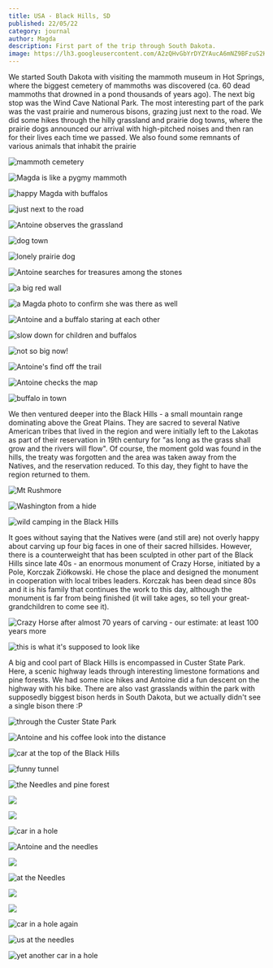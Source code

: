```yaml
---
title: USA - Black Hills, SD
published: 22/05/22
category: journal
author: Magda
description: First part of the trip through South Dakota.
image: https://lh3.googleusercontent.com/A2zQHvGbYrDYZYAucA6mNZ9BFzuS2Knifs9loz1t7_2v_uI__iMWKQz4xUcFKEEd4qZYerGUbPqz88hUgDjFbDaSY5_aYh2Bd2OZqBfWbLDLMsUf1s3fLOAednOVgy3z-ce-X4apzvBotf8aw33LBjlaXAekZY0JUzf-mN8dYFg83oZxZetEWpIyQ4XZtRDQY9EdqNlB7883WhLXVhgzzzOGrJbedolaeztqXsL89TU8pUHsRear02xuQMkza-hveprkVZ4xTMKwJ7t65-aCvPyNaVnwU0d8WZAwXjvGIK0xk64Dd7JPkls9CXLeTGghIUo2J_lTsGNo4YEie91nOmy-kr5YcWvwgmaPZRoseAK4lggdbNuoFGL3JG4tLLP94bfOuyH_9em8Gl6cDU-flpTD6JrH0-rWMzsdjaqMfCMftCRETY88-DWUZWNgOo3ulfk56y46nXgxkVfGyA8UrxWz2NQ5SzDUTSqYoIgtQGiWmj42K5wdtgvlrL0Zhi1hl948NlbCIbtCtDitLIZd-M5s6i45XA9COHivKaEB-UjWKJWiOo6_fUM9gWRzU3Lj6WeQ6B39dKhmMkReZPSJh1RNbc4JZTW91ykrkrZ84Lh3QjH5XxmYKloIbQi4TnAM2D14Dj5CqWyxwcLaoKei_bmTscX7Uw1xreMlJjN2L9ckib4ziF8hZYhvgCgmscZNPCRWQQyKBghzmPBHCXL6iL1wMDrl2-pmewyheNyoXRctoO9clXTj2t99LaYJSWpN-RW7IRsq_RTaNbKNLO0_a18sjxSNC19itxFKN7WD31p5B_NWXt4lf40=w1500-h1000-no
---
```


We started South Dakota with visiting the mammoth museum in Hot Springs, where the biggest cemetery of mammoths was discovered (ca. 60 dead mammoths that drowned in a pond thousands of years ago). The next big stop was the Wind Cave National Park. The most interesting part of the park was the vast prairie and numerous bisons, grazing just next to the road. We did some hikes through the hilly grassland and prairie dog towns, where the prairie dogs announced our arrival with high-pitched noises and then ran for their lives each time we passed. We also found some remnants of various animals that inhabit the prairie

![mammoth cemetery](https://lh3.googleusercontent.com/SjnYsLGJ2qD1R4Ti1XjT3V7GcDdYKRixLjpnfY2Ae_7RQZ0DQXI1rAcsKu1LXExD1RuRd-w5TJIMXG996xjIaY88-jYA9Xg-KDcTGyMF9L_XczE9XoFpjK1CVIsKqXL0YIXbZeYwEGZs3ZY34PirXjqhV-KB-7ppp8RsWMU39bcln2kOi6AI2QQA-A1wlOplieVSPULfUTZ8nHufpTJ75TNUHGeHB6A6XgyJbMdi5VU1LE3bN9m-dbbXFOpRp9o5hAYbOxMquSK6RAbrmesVEyh4Slc66IIiZGuroiO0yapZ51WEhEnJ1hAnJpFpJig_yuoJWZQApm6iX9wA-wZTKhVLxVtgJe11eIioZL2GRr59j83to1T3iMgLrSXhSUBPd-jmpl_tGmv3txdO6KljYVeSjcyCFctmrcYRpbCv6L-TljJZ-waPe1AaZriVlYiCrZ6FVT18fJZ6g9Yqr7wXlMsNFjsdJT1b8yiyOwXFu_VPPc1BFdWFxmgWhrNLRwooshYKdvS9OSfAre92zT-WuYrCNj9SFfKaNj2Ktms-3TKsaUClk0mS9a9TInaGP2BZJyJAvXddmI419FvLqO4PjJky57pqHjzPJtmMeBGggnwbGiEeX8ft5MR1Oo8NKyUBKSH3NqOx7qxkAj59k5qnF4TKaXgYnnlGO-nTp26dbPLqG2fdO2cnYR0FpwUC33bvLS5NrvxnnUz7X-9qpXABek63fKH8EHdnzy-fYNyeO7E80FbQIzTGSPO2PmM1KCbHdMf57nMUM-GLX8GZv4DvUtXf4mbgv3B1pBd_UzodfmQIbGUE24yhuyk=w1500-h1000-no)

![Magda is like a pygmy mammoth](https://lh3.googleusercontent.com/Mw-ADjJO5JbzoyYHbSfNUbiCpptjK1ntlkmHEA3H9QuCTj9rr_1QZY9nXFTuPnfi56XziR3HgjU0yhGxvQNxNgo-y8HrrvqLlJhod6u6ZB5ktEhC0ve7VXT7L1kbmciJ3DePzsbgHIaAM5-LO61fmhN8ot_Yb3l45n3l6CPk9HEgfjIqQESK0JNPTdZbM5MxsEw8Bw-k3H1sa1QyEbnIcineJeK8cRqiZ3PdOZqsNXB3wyoN5CbV8ONj5rUTUwKf_wjcJrWFc9sSXFNJFwQWZVLm6IfgdtGf8ZEtVfK-M-tqoQqJrvGDfZZP5HZYK7A0AV_Db5n7DsqvSYW1vAbgqaLan3Dxxn8YJIJOtDkpHrR093bTx7n7wu2p6R2y-S7PpISUG_2_9x9zSQsZIuaN-PBuV-1YR3bhDjtphJz50D4yoZpr4bKPxbH3es1uzltftqHjqZbEvzGTn2Ghysan2oabw78tQczU75vmH6D1iROQVA8HQ33t8vmUDnKVZEDfKFLyOnprbgW6x39kN_RTGyKK1q2vU1TKVGy6SND1QVN2rjVtOkWBvSREb9Uz_p_kv5irdY5WfJevR-SHl9xAwv2clv5lfFDlJKybY_9A7rJm8Lby_wRzVaHMrMSgUwCIVHH8gDITP4RfR335dvjIZArejTFXmeClhO9NZE0wJAhndLG8YAa-qMimHHYW9PKmwBfSjzFR5pLOBeMwqvwvEPxJ_dtj9ky2c6PucGs0eTExo6rujAoKn_XfEt5YJWDZvZVdVZXiYPd5z0_mFSsJY8mbE5oEJy7hc_J6Y4ReuYEpsBii2HSU7oU=w1500-h1000-no)

![happy Magda with buffalos](https://lh3.googleusercontent.com/FAFRVS5PSfUxJa5ValIWzxzpIeG7BI1NKCvtLwtYbEvWZrHNiGSr1L4RVfuq46WOJKL7rB3asPsEPo65cPwpQpHM-vcYBlB8GxANQz207APPiP-KrHOwETQB1eop0UkTzRb4oyqNOo61fGjcNiwc7XFL9nXRuaQNH_5Ah25A4Gvd55eIl6zXg576Rot6CZcheb_zD413ibb29oXrCuOXLHLmu_af4i3VF-aq7YosRGg36ia6HuZqjWTRG7-VLFifhAy9AE4yfm6Za5BGcZgHcSLGIki8o7okBdzQkZvdtt0LSNErRCc3X9LEN_C3AKwGB4qHpI_23rHsh1d6tC3Fko837Zf2xo9-EHeMqQ90L_jkZ81QaUrE-fsP4Gg-TRTD__eaN-HPIpJy_1_uLnKBxTfhmJ4rF17P_V1XzfTVIIeM9UzSNVJxzVc0P9qNld1F6cK4quPJE-xHa0xiSI-h-oizCYRH-QTvGAX7wEvduaZEMqoCkh6OUm-P1AhUzZwqyxmkRiUm-I_CnbIUrtK6q8R7zdNe0aN0V8rZXWkLlHgH4pCfyfrpU_9A_Lpn3hLKgC6Gu5YIxamlDZU0gP8v_sGtcEVBqj25yydRg_ticW7bjtuVPpLX-6_lYgMaBA2so1RqhIYtFk5gAH7v52sTylDZAku5bt3lSKF8B1Xl51gWqv9bIwlG6r1kQby70a4hyfE9i3E2j7g5fmYz_ehIqAsfNHKsu1AdNiltvhJw8UmWLfOhlhjD7-52nTh18uBhpE3JFWeJ29eBozisL8cRCDPDk5hrmOEkNjdfCDM1K_p-3kWHQPuqfGo=w1500-h1000-no)

![just next to the road](https://lh3.googleusercontent.com/A2zQHvGbYrDYZYAucA6mNZ9BFzuS2Knifs9loz1t7_2v_uI__iMWKQz4xUcFKEEd4qZYerGUbPqz88hUgDjFbDaSY5_aYh2Bd2OZqBfWbLDLMsUf1s3fLOAednOVgy3z-ce-X4apzvBotf8aw33LBjlaXAekZY0JUzf-mN8dYFg83oZxZetEWpIyQ4XZtRDQY9EdqNlB7883WhLXVhgzzzOGrJbedolaeztqXsL89TU8pUHsRear02xuQMkza-hveprkVZ4xTMKwJ7t65-aCvPyNaVnwU0d8WZAwXjvGIK0xk64Dd7JPkls9CXLeTGghIUo2J_lTsGNo4YEie91nOmy-kr5YcWvwgmaPZRoseAK4lggdbNuoFGL3JG4tLLP94bfOuyH_9em8Gl6cDU-flpTD6JrH0-rWMzsdjaqMfCMftCRETY88-DWUZWNgOo3ulfk56y46nXgxkVfGyA8UrxWz2NQ5SzDUTSqYoIgtQGiWmj42K5wdtgvlrL0Zhi1hl948NlbCIbtCtDitLIZd-M5s6i45XA9COHivKaEB-UjWKJWiOo6_fUM9gWRzU3Lj6WeQ6B39dKhmMkReZPSJh1RNbc4JZTW91ykrkrZ84Lh3QjH5XxmYKloIbQi4TnAM2D14Dj5CqWyxwcLaoKei_bmTscX7Uw1xreMlJjN2L9ckib4ziF8hZYhvgCgmscZNPCRWQQyKBghzmPBHCXL6iL1wMDrl2-pmewyheNyoXRctoO9clXTj2t99LaYJSWpN-RW7IRsq_RTaNbKNLO0_a18sjxSNC19itxFKN7WD31p5B_NWXt4lf40=w1500-h1000-no)

![Antoine observes the grassland](https://lh3.googleusercontent.com/ZBO3-1mLQbjBwkOKEDUVb7LfReCyDS9gzWbp12k_nse43aBTt2giLoG60XDWY3WlMd_hM4pGpLWvY92FZJgG1Pfb89RN-1SkcPB9GrBqx9JFXjcc8KFhkYuo-rv9dRQktNGAczq7Jnvf1qRI_HEmeVUMvuvVLoM4zScqn-zByl7K0fCG7ZSkd_X6hGNA96BwjxOL1AomZF-zImqXDR_M1mdjCdypxjjz2_GSluocnKE2q5R8-bdMLhvsk6c8eEOJSDA4mvHxfOafM_-oWcHQXpl9vNxJPZwawnVJE50rLdTTtwE9R05T6yuyxXw1yKG5wB-9oXTJfwUa9dQhqJUyMAkNPrNuIIOvuav4YSCKhcOygQ51BwjszGRzxlnt8stGdDniGapr3VcuSjv9rLN9dqjWSZTVx-6ZApnIUvB1LazD9pZeuzbmzoYtim6vKNttXST2u6rzf5FGln4-KZeZCS2BBQeRUZq1or_gOK7rNVaBSgy4h9lW9qN8o6Q0YUWPL-eGVuapKsV2E91ykEH6LZpD0mMCVdCCR5qR1HAWC0-4o6KtLSwLLxpiShJwr0pdClToQpAri8A95bnODFczL2B6EzoExmfGOBm-_TB0MnTvARBrPDKMwR4FkDDXIuKCtDnHAtM4E_p-ewGU7mrOQ84_2xZeEBsuGQce6aYIkZgJPwCd3mjngQ_sNvQvOTxnDVL5ur2mvf-jTYqlivCGBxFdClMNB2tiQjOXWlYbYH0cl-vRCI4z6MLzCagkYNxtLeVaNuTCm-eagTJxbLVIGU-qFNFVQxu2yTaHHmjnGBF0wfOJt801jJ8=w1500-h1000-no)

![dog town](https://lh3.googleusercontent.com/ptugWvFAzpSE5QEUNuS1QkNMXFep0z0pav7Y7hHOJ7n7HXKzymYnfVMhkbZv1B_1ZI82QrxUAdBgUnFg073omoMepdOK_-UB6fEpeTHWX67gvJA_NxqZDLnrZXde9wYJGv_5kRQWp5jqvcPd-FU8N-nVxlzR_qMP22QJRWgSYBarlveEYphyxUKOzCws2QHsR4cCqWA7tlz-fem-pQ1SqXN4rdPjQ85u8wGzLHsRwgLJENBQ_odRThmRHE1issqULMcYNSU4f8ziZNyZtjq2WIe815c55whBEB2TeRPlC0MejSsVAd_WGFyiX8RCK3bzAz9OblS2MOy9nPBGOPnWmXTdH-fh3tJVOLCC7s-Das33wZ7btWiNt_A2F8eFuzapmwwdiWVhiW7WLiNUOy8Dh5qt4VbrE9fk4u5-ceHSo8DxqNVz-mPyYgnaU7pF60I4as2rYWIyq2jiXpjhLA_3-1J7RihAo8VpgObn0St5joOwL9bS_uOeZcAYgQV2fC7h-QCWXEgADwoRxG16Le8jYhKM8RB23-HP330R3qm6o0Q0ASqNnPzW2kf_NsbfxJcO1G8l8ALnhA5qAJrYGu3EjJmcZl4IhhQv3242BKmH_r46X0CGPxfKB31ZRYFc84y4pFtH-ohBXXZrcsHOkIMUAfoHD4KUbr1uky1ZFPgf_b3oxNTPnLsPY2vSuFXjFNiJ6WkpvrJfuxIOrcfpWEjdDA26IvK9Hsy44GfC0ns8mxLHQNZkndV9bw_62VDtOHRMLMXQgqCgKBIGREfqUtBLgRZEZg5eaeXcqKqJqtZeQaXNd0P7-asaNKk=w1500-h1000-no)

![lonely prairie dog](https://lh3.googleusercontent.com/1N6rV15I1pINnJYRTjaN0DnYbPEaw6VGSuvKt_QEzkP6ZtcqEnvw9n-3A3eo_JoqDgkP7W2eXTuJXnSi77NwgIFhZaUPApC1GZJj0xuonrmuXc1Z1cK8LQSVMSfGdAr_ORX6yC1EqpLJbcE8BZ2y1KpzMjTSydlxh1pyji9hZTA7IofLViHbLX8cWfThypOQXTL1HF-Eh2r56M4tfBFGGAFGsVXePvaQlUfMHWmHtDmcW18L6iqU2AvtlJH7HdyPY6JQYHrRbNHbGtZEQ7nqykvFFY4gIXWauJq6uK0yPzQkYS1Zok3Alv1w2n0Wn8mm49iLrEsZ9xpwhFaR-hYUMwF5oqhsfaXhZXs-cHzwcMGuOpC2B1g5oXI41llpAUjsIml-wKer_jKLjy8sOVb0L0rwyYAfAEThHME2mfcDFZSIJ_RL7F-Vv-BvmUbTgK6M9dyuJRaVJtpKTl8RG1YB9kbRyn5J3rjKugEIyHlBWmVOpmFqsNciCvEsniD14jTDgwB1VB-Ga3JP8OSwyvb6JK7k8iJmZmFOU-9n_svDqdGWt4oM5Z8FrmhZ8WvJytmPnFzvrFqT9XLIhWt2PPkVNEyq_Ph7yKSzVc5UyH4UW0nIwrU9CE4CqKS0mDID5727YS_7rbVEFIqqHu-ZN1eNbtj9eC-Izcy5pfNKuQ2VuapazGs9XCooO9hg9raAC_WloUMp1cb19HLOzOwCHmqmsPROK_-2cHdPagx6X2D7td5oSi07ua0fbtnNcwqEucl_DHzgMAp0RrNH7uO0yMhn0IO4dvtk4IRAGvsWSkJ8K792Gyn1lcLowms=w1500-h1000-no)

![Antoine searches for treasures among the stones](https://lh3.googleusercontent.com/xOfLGuCb9pYYFumGg8upCcTwb0zm98BhEhVw_qtzRHEyao2eh4wJv6ucY1UnebZx5PfT61tp4ZhOUzwcI7Wus6UvlF5b6A8TDE3YXzeAzHIRzLFRLGHDskJ-DqFOkHnxPz1eH6veOzRGxSpbewk3IPpIJihj83vGBmJAz9K7SEJKcJqgbQ2xAAabxLTEuRR0LUBzT4Y6s_RUBbuMYawpIQHy1ODumMin5pk9RYfMOoWUH79Zy3AxPJG7Y4315bvvxh7zbzkEKkj61wdKMx8joEP2Qj0-FUYtfGfcbeNrR4o11X2w-Y-dNp47roa-v2DGEAYB6NwQozRWFIOf31MK_bas9dHL9JyzrdXtNdY0jSVp0Sd3tUat01TCQa_NcJFLc6c5z1L_AiOV6erypvYde6vXN_0hcj9ETaiQ3yFrO6WggWGr_7eDM0UpTKuFKoZSTcA6u7siSSbiIpHlvYc-noqH27jrTzC7D3XrEHJvN_CF94RKYsoeWl5N2ONXf_la54HKOT7bOwazyoh_Sd1s1zH0HFzKcUTuYJcLWsPZEz8VYwbTIbqdx556WiQSD8ynv9XyNyDKoSZLO7KxNOK0BfouoMBFeX5dUK_RbsW_Yk2OPtiXmXIpWIBYYISpi-DMFoI67ek-pxisuMkddFpVggSxFBCwEzEANtw5QthBlAOnXwSMfYDOeNQlbWdtRImDbGjV8Tqz2G5616aM8eW8LOpR9CCOZ0yuClLOWjnqXyx_uQV36Tv3wA5FnMy_XjNfkAodqgb_DlYu6lT2DxKuXrlM_WBWR87OkSsjt4ccejVW7xBQ9oTGeVg=w1500-h1000-no)

![a big red wall](https://lh3.googleusercontent.com/EoCadMRogIGcxkd6UhrlhJD48tdEB2J4yfX7goUx5lTPdkQSbb1J37D-33awAHT7DmjvuBcAiS1uTmz9adHrxIVPh3-obgeVaGm6CJEKktpMNr1zBEl2SGzUOj_ALnySpYVGT-mI1OI3A8Cbc6rKpox5LiIag9rDuqLHXoAuZnfRTW6QcTYzYSV__jHPzo2Aai5oSeuC2Xv-qLt8NWGwddUbwrlwyTzSi2h4fQduf0-f3eku1n_D7q9ukDXfEDS3hqT5lQzwNrjZf6icyhvgvm5D6bbNtPnCww1unK-x3Hk2JbrMHZD7kuml3riJArRV555VXXQaAePG5iRyKSvdYP9ckkimpJ2flMtl1auDUEOsaEmpyK1a8TzeRTQZq3K7CESdlr_0g4uR2HkvdFbA0DTcDASO0O4fjy90y8eagNUU7r3E-U7C-DIWCh2x0ZUNzA4di3V8aCI5a6JWxG-ptabEMu3UTGXA4JN9-nGAbJI6nCwqSnzMYQeFZSFx1XVjrfr81TkkXfmIGKhbcQF9rAtx9__7usNbdmEvHFOb7jQn-kO5N6QAzVg7vIMHquYBiI7AGn5A-Ps3amHX5iBITZkf5azpmCg3YH_9kkYpo_ilXKccYtXOO58u4GDGUZGm6xkuO9Ug030oX4dmRTTXeuT4FHa2bFkbQQ7Ni65EfFLYP8Uro7Jd-W7e_zwZYt29oXpZKWhqT0ruyt1YJ5NuwgN9W58MPKxEsJZnnjsbD9Ma_Uih7zSKw1GiwRyip6uLyCgxNaioo1QFyfNl-imlbh7J4_F94Y6yqeLDbxEicyAhCyqD_u1QkUQ=w1500-h1000-no)

![a Magda photo to confirm she was there as well](https://lh3.googleusercontent.com/EWC-zLeGwOgs7UqHdO5cY5mqTL5JcoiUCOUM5kIJs528b2QGE8hybDGS_-StYiNENIGjjRQbPI2vFH1w_wGFhAcPfPdIWU2mL9sMwPgcT3GmDbj4KDGTla07ha9PonUAikZeJ_h-LrzTiRjwG-ALLKo5MtTVTKNGxnaikRKU8gIZsFIxkG31oD_UffgrQ4d-jI-ZByP_D6MVa7tvOKR2NM9Xs3MoIRA9HZPDu0aJPwKPxN7vyJeDRukLhpwSvVRb6zS4uOSFsmVWuhypydoxYyMgfUXVYHI29c1wUf1nkVs0b_724Wv_ENFDNPkoUQfdTHyZSeE0QxRosSpbWO-UJ5Sp3St3O1OtTS-Pqvoxq7weT7y7QJ9e2QOkbdgdHg_Ue2QHurdKCW8BqW0KpmqRE4Jw8cH0qdg5H8oBG043O-ObQhqn3gMxxnJqvPZ1m4L0X-j7WdvkpY3-MILUIk10GfezaUXLGGaAayAzrdOf6K8hnL041W9-AcYQmtUaop_FbereXdYShu2NK1_O9VWW7ez0HPhNtV83m6mkK2wOVit0lHy5X27YPGUiph5O-UhZ6ceTznXsJC40sYvt9poypVZgs-KU_Kr5AsI_ZSbT8jiF3OcMYrl99OK-du08Q1dJHZc-EetkKEOg7_7CFlq39ZLocEd88Lg97m_KpBk-HmO_etOBGk8OA_5JSvgBT0NUAteZ--iXSi7KK6V8FcPIfDadSQVQhl9qqPFJYk9eiimc3gfDZe-2y5VWUwizYt7qkkSdz439R-wic71kxML52UyTcPtF3OExZkvwn2NG_b16dQZXK0TQgE4=w1500-h1000-no)

![Antoine and a buffalo staring at each other](https://lh3.googleusercontent.com/WW6flmrLkg90W1UZO3gCapAPY58F9rOzsSqtcrUIgNE3aJ_DD7dw_tX2ARjxbeiV4_4TRp4xkFS7Ra7WS5fRz67dp7jL0nGxv8KYs_zBpJA8W3f8-a_UBTiKwJklixbEhA6E8CrjKIQq_uVxnAs1GlBylEfxlgI7ePnciqDUADJsSSIswkO5w_zylRxncN9QnwfsLM-FoutM-vJP26Me0Se8pF3kVUYVIXizEt9cAt5QRXXT-HlFv_uj3EuKp57qm4qEeXWQACmUI0Ag_nppjJywkt2RTsybLlP8JnPNaqHC24Yz9mtS5Iy6K_mDeR3Q1W0eLswaS_wQ3HqTQgBSj-XM8A3IaZw-_Sv2C1NwZTnOsnNhxtpPP1suFMpyWwzeWLlcNe7bXBTBdsZIKOcwth-pHEIcTggWqSy6BOBl-ZG1PYlup1k5c-L5F-bBoAQMWlug9YX03FFGd-K03Sme88v2A8FGLoBIXEQI5MJKCZnQ0m2DNCiS-xAYwfpSsofvWIJTHRTtngDVQUdfi4ivw8okwMbILnyG2CodjeC6ok6nXf48PvIVO9Ell13XAEt5J3McO9190UGp938FF7YULAciyq4VUM_bMZOlGI8FFwTVfMpAmWJYnwLfXQyejBags62h9a5qOZCRC4HbxtobWGqYdXVd0Pl5JrJE9K-E5wV2E1BWd2vdc4AHbpaRvLNRjrJjgFtpoJJGz7nF_1uvWFPtKlxP4sjyeThA5U6HQssls2HoM8cioCTVi9y0JZ-N1WN4W95fLbxKj7a8OGgVSXedVlAe0kCetpXrGU5S6XaC08iqWk23WkQ=w1500-h1000-no)

![slow down for children and buffalos](https://lh3.googleusercontent.com/lUs528vubDJUuvSb-jxziwMUJpU0TN-eCreISfHZsGm3fQx2iPr0ftR1ujTgph24WP4rv8Srr0IA8dfaeJZH6-70IwdwVey8ZlLWQHCfuWx3ADXPLPPVWT0tkbuVBiq0WXvO3pqODdxxHD2c2HZdcqM8sMpYZS9u-yNVePvuMmmHhwBJMXSGo9TVeI3DFem1yZDTUpusCW2ov--HYcAAUH2pzS9ov2ZzZGZ0xxritqiIob2nDGPTFSHk0j1maGhkuuWOvdCFQKp82jpwhAyVHj-u_XRxDZaM5bCHb9qRHdvo0910x9geDhxYcI4HHtogUF9TgOqFTNANlmkys4QDc9r5CjFzF4AH34MKwIWI2FBQ05j_HMhJeZXeXL4ZTyHV3dZiXvT5xtjoGCD7dUeQT0BjvlF825SzozgTvHg4JUWx1jYvZjK3-du4edG_A04tZmRCJmdu4A_suGHPzFFl0Sye2i3uJYJ-7CCTBDjt_dbxzL3S2K3pnbezpiRW8uRv7LPpzjq9USXiud6s3JPNmvzwjBxTcf2QyXbnGZ3jbMX1HuD7uCvplo10T2To-JQ5InjhndAxO68cWZzKm7ITrr4WflAlNlArEL2T06uzt85zjJlF9XQQLImsHNv7DMPXcimdHQVyCd-298mJdAJS6FY4ij4NOaRCxR-5Urads45klCRxsP7L-wYh7XazHUGfMyeV0d603VgWuOkuiX4sNoAbPsKhRIP9zNBngR5kFOyi8qGdHZwG13TbidpjL61spA6H8qR5DVBqWTayefUCorNddRXJeCyI6lA6V-T1Jt6ZkG8zVfKcgFc=w1500-h1000-no)

![not so big now!](https://lh3.googleusercontent.com/0nKNsblfTdxWv-F3rsTDguPtCjhcBWnXFPPhT46IYwbLGzMlE4BwbpWSfY_NdDdlgcMb950A66kr00DdB90ODIC3Rz_pAu4inbzC0L3-c1KnXbsi5HTPAWpB3W-MiLWpmWrNyijqKmi1XmskCDkHUK7BDPfZ25kWC3FIojEbhEn9vfEtzf9W4cRd6WwSWwpNqv3ngTMZjoYTETIg7w6stYhdsbTo0phF9cndKeupvoGaGJD4vV4GCApBa1a7bF3XtsmFW5rHggDWjUq4baYuxNVVQfMnRFmdpm32_2qWcm5dZakcHzj7xQujp2MZUxoM8re9qTZUKEkpqhemcGfFxlr72BN7xdGp7duVV5zd0sTWdLfHFQnKxDkHCi_pCJDBkug1N7OHXsci7pukB-OjC4vheBkkpE0cGp5ivF1nRIkkrP321zHLDyrHlaAXnvmTZDvJs9ECzZ0izHZzMmrqcvyvyfbdVubDQqvqBRCjtBdMvjX8XoCCrJQyWcszBTsH1MNzWs33mMs8IiHXThddQMsDdBQL4EmDr1m84g9MpwQP74hLGm36UFcbu5uVgSJoYYfRZK8yP5HTng2_gYLH3qln3cb6Ud7WFni9rdMaeFsv62TuXEMQY0eXpm2oSs7kafryY8iT7hFoi3BXRmfgK2wlsSJDUmeaNOhYxiAyU5M2dnrcGe1XomJt2nYGc9BoecOTyNvunY8MfsVI3OSmCOCB05HuVRuTprigmVYlTNFmBy_uvjL3joPsdKdHWeQ3D0dOQGaf2ZhhC5K1XihNpVXhH4xuwNvCkJcs6_klmTDSrIjg7aISoz8=w1500-h1000-no)

![Antoine's find off the trail](https://lh3.googleusercontent.com/c5ao_wd08-lbq28ZX_ptg2ArfeH2EGs-dfM7OIUNjlijhSsmoir72ZxF_Ljclq_dNkx-EfCsLLdmzZe4hRNf9G6voz62gF-2wvbIyaNXsDv7DqDY9roVQuAd3_vCZ0uN_0FCu17r9-SV6Mw9iWn0xYJJ9l_vAtAr39ymQmlFxWqWMPyvbQobp8jOzGru6AxV9R-xS2vsUtDVW0W-_G0g-Kmf_tOpNywZN6AeCt7y_rVXd7f4r8QYnLwewv9yTQaggFQMM0ca6Qtuo5NTt1PuFsaGZIQDxomHNYgC0LaXkB_wFqa7C7mn9G1VYXLMooFdyPOS9kw9JcX3d3rGzMlvoDCG21JCHyrQvRTYXKLM8iLJigWXSe3L4aH49i8z0l5A472uTbtqKVBylh0eNEdP6ph1KvLbYswWt6XvkloJBp1eVeccjLxwDBSdoA4CEoi7xkh_05TJix6luGVNx4OzxdcKHksJPJtx7xtFcarNOXMaR8zsV8E9O_fu3bVixpWj3LVPdKxMpNiYDh1bFOQl_MjKDZJp03eph0anWCPa6ds9XY47URydAnccelPnYuJfeArIZ-t8liK5J1I4N66h9L47hXl3MhOT6m2amWyiFEHRvnMs4yVX5hLjs7L3YxHn8pLdsVB1fTOcNUvDKAgLjEtqpMcckyAAzIE5AzJsSkhwRR8T5ml2crjWyYkIVtEm_z0wrX5aOkPlC_0fJmekoRPAWO5tM1DKu3otWzsAMtZSa4uBREpT0TBxG6VOOBSjtA4hgzPpsKfqoR8k_RPcLeWGXZKyZetbWZxjbheunkL5ZO3THoE96Uo=w1500-h1000-no)

![Antoine checks the map](https://lh3.googleusercontent.com/f-DMOJ7reFlr58ai93d-xzzB7HzTlMyNL2OU16BauhPzlpFodQrJFsDdbAyScsIhYhlXdjC8daHOHZlGcvMHdzoOAdIcGqIe9zBhg1PTAIY_Ad_vy7l7nNsL3bpZ7-4b0rflT8M-chpdrD0sv2h09j9zmZMifPGExr8KG8gwL7aKlPCFdu4sgusg7r_ImNcGExsQNG8yudRAuFefIk8brU4TyCSRZlwF7uo8lMpmkuSXrc1n4h2dESXMkinuxgf3tm9iVqBkGltjLk1kq0ivJxGTbh-STh2h1pcQuGikE1OF3MEOfL-CvuthnnPEBCD4oEBv__bOBPQwArh2_dL531_SFG4YFgbNR0wVCif_X6REGAHgJ4ZQr9uuITLOzhsjTW9S__ABvimC5hyXvmCL1Bj-JZo46hAx-6kxAi0jxcYHn7hJFW9w4d18xC2UtygcTjsUZllQweW-IoaAM0I0qSqX-QmonmxAVU28dPtn_69K3xLbMPgwKeZrwXDPQVaKuEmlsLo5YGzUvl_B_oC1a_Sso073t6eOW2HkUCzWT2RQ9bDeAjtw6738BaCm-gY5PKRCyXaBYAUF-ia2PeA_77eM0YkgsVWgp4Sp5ODXh0jShlcCyHnRRmBzg-uhJmi1BacI7x2JUMBnxvSAW6u474s0fsofVH_Epf-w8n_anZUCBL9bq1rqfNyWBL7MBp5a5cP0_TNs79z4zvfrE8ZTUi0yR0PeJnlrpskOeN29yh39ciUpKTFWEGRAXNDDIc6WovUmpf4vJCoWWaaI1alId6_QBCCpoj8cFBZIKVYdRIz64GrHg198Vck=w1500-h1000-no)

![buffalo in town](https://lh3.googleusercontent.com/SOyP_530hILCvKaAKR88ZT1BBl61bkT1BhZ_WF104errFqRP6TGa5zjRcCHogJnmaa1pkDwFShR5nJJi7ODey2X_b05IvboRtiFAn5EPSXDzrCdgndLMAsJE7iqOPyh2IyNBGjTbIxOVQeXqyW1ryzZAPtB21Ex724P9d4wN_62dFcOKERjL_TIFkJZeufuYa3vu3IqQFhJdSyzuhalmMWhLitAlBRQ0a9f1Rx313hQNvQN5L5inbPjaBPO9IV65Rmd3Gk7ZVaWp6TARn6BPhtgn6N68Zf0QWQ7Xmhv3FRE_fxzz5HWx0zrwc8-RiIdufHuT9abdo4P6MfpHhHgSPbfMr-k8dpETIJB8aDGjw-v-S8AxDEUlQNQk4BbSDdeOZi3h9wj_-ZunLYaAt-8w3SMRp6ecZjJlFxM8QZj7ooQ50Fkas1YosXn-x_4nA-l9slHFUYdJxWRveU6Urp-28BDXjxQHxJ3EIlEw5VKjaURdx7Jd55X9HYldMf56q3Ao9uBLQbqAj5dO9WA5CWjj_PGbI-gm7d7qJrY9mR85kWP7JycdME_f8ott0kPpsy8maErw5fe8lhFbDFFs7qUFbge40ZjEbvgS-YFOKVOqiFTYuSbR1wHCHzG1yJJtPcJkZO8l50p8TVPmPwXWNRAo2IxshJ64OXSeoYnAabStp0kL_pT4mjWCnl1FFjxd9MykAOB35GsdU1etIAJIo1WtrTHGKpMABEtWiw0kmYC3nLRaYDqrSkIHG_DvBBWJdo4Ny_hYzad0GURQFTvoLcgNoX4afAGAQnXK98W_7tu8U2uevMohIKUwNjU=w1500-h1000-no)

We then ventured deeper into the Black Hills - a small mountain range dominating above the Great Plains. They are sacred to several Native American tribes that lived in the region and were initially left to the Lakotas as part of their reservation in 19th century for "as long as the grass shall grow and the rivers will flow". Of course, the moment gold was found in the hills, the treaty was forgotten and the area was taken away from the Natives, and the reservation reduced. To this day, they fight to have the region returned to them. 

![Mt Rushmore](https://lh3.googleusercontent.com/7q7hhoZYUL13AZmxUtywEEctdIOauvUUihtj9ClVgMk1kZzAcIu8FPCQVOVZidfB4gBKW83KmvsZ825rDSmaRPPFoZiksVb0xthUUxVuAM9Cu57cAf0S-a6UmU-ZBMUc5jf_Yy7LDLV5xSkbi-9UJA00jbYjl8oZTdBDLCQ2jX1t5q25OrkgGrfl4Bxt0TO_p_Psi9OjeRabZ7Sgt34m2LsPkBqCg1d9VzLpSr-eCxHauU6YzwchMMGlPtSy1UK_lkyQahiJF-X-OTd4N2qAY3kfAI4hoHWDnfAactAmgrB4_bxqUZlyZM3_MnpoDnCjoOWxliLIroUYRNi1ZXR75Ld5vsm4IfQtn4NZdSXCQtAM6Gr93V2eokgt5LXgzZB5_vwfFr7C6OM8S1DSM9__ORaJvFqyPoICpuPGQhdtiNYV3JPpKcC5aBC4F02tBBcS-KFPAWhKgADDzFGKTnnM32fQW9TTkmZtdhvpBfiKUcmd7eg2TxiJXvfi3sXEcCv1xFTGB18m3WtW7CY_1qvCVKpOaK5eceF2H1bJcdMARmS7soyy_1wHX0Pk1Sim6bCbcrS1hJM0Ui6NIUcsFXvJ0MnNKIzBKGTK3Go9W-VeiQ1UerNphCsZYjgP2HJSMjoRlT8M077X8ujjvTSl6Kxyc5cq2YcKTlytXfUrea2fU08tO4fFoUr6Drey7fasAhdPTElqm-mjhzXWXdfhKQnkr9DAObkEyKTLULT9o83yvZijNlwdIKh2fSnv2TVqO9lhmogxAEtqQA2DUR-nAUNUEHFeXzjzRsq0i7h7rwv-vU-tpIT2IUWnUbE=w1500-h1000-no)

![Washington from a hide](https://lh3.googleusercontent.com/6EXkcr4PbFftM1VisRSQ7eZ37p3VIXLfSa2jk7Tda1YdSgmUY0TQOcDpXOU8L8hX6aeBrZm5zx1bthwb7XuDcNZCXCiCub8EOg6zTgmYN-fDsmbx_lPlaVt9HtPqUbhMp0ISfTmquqSz9X5nLWopi4G44WyJlFv5lAXj0-BuozSJnCHBBw7N0FdjnbtOtAoWqh_esWYZXEkykLkNeyTPNKMGVVmNftaMqu_-1Pa854gpEYeUy05ffVQEy4qIrlK4-CtmpaF64FKkoNogKh3iR59A7OBELErQpISaWBfn1VOh1Ek4C2LHp0G6HApJaSbG_Gr-WPOtYrmhlsiK9WTzbTivfdNwhGwE9uHrLW3notcEASeRhVTK-iXuBhQH4PejQmoWtBWKNjO0Nj5MJYiI54Hqm91visrhtB7pPs0go33E36VUflYcGefZPOTSDMHw1fMiaPzHiGKrbhm1-VYrtk7u_2d4SkJRk5SmD32mAXw-0ceaV1hBy-2O7lgSSm59mXygmc_JHuD2V1In-NPEunyDwB7ku3lFkZVIu7LbX1-jcbjqghjyS5MqnbEDbdX_XDw0lXE-oXh3fOyT5IJX1a9Ztn2S__NxKg8_AtTB4by6N5x4sV-MfmTHyUPcSHwpUTRXeFSgi5ZCMShp7YOcFTZtoB60kChb4VpGMGrRt7VmP2ZD_bkd5k5tkwlotDroEMFNIZhzQpQ9JdIIxGWWbIk4o-X6Hp-w8E2WzYaOzEU1r66x_bjU5iL95SB8TPVjtPM8d4AllqlTW7k9QjrQUWiXwjbYO2ik5QicJwY3-1W35jsf3xyXJUo=w1500-h1000-no)

![wild camping in the Black Hills](https://lh3.googleusercontent.com/dwj-Jikk2UfWgCCa4nDvuWk4MMMvNmQVbvEklmxsT_2sDZPzg7jZI_AhYB4oXgL_5AXMq1l9kR68bjTIg-5WxdfAwmSmw_BwBU_TVzU_zA0uWWiTDdivnAP7kV0F4XjBeb6XcmFi92PaiE69xgOkYXwv3WItSXR93cvkGfloYcB7G9CO0rm7i39YmnONrTQfOkBvHzarxkPTjJjyPdNu_M7WQxwrZHSyAQkvRnLASrnPNthgjPSB-fWLnK4RevmhZD46AY0cqxPCohNomfF9gIs-jX9tLyIvqRV6tpKrul7uSRiWEg57rufrE7HG4sVQGGNl8PNm33xA6UgweBqaSfrviIC00RmJvpx6CLWQ8OI5z70cKbDNpf5tJ5JUHvv_qKVcjovUwcWzut1gPEWYGCYlT2zMTjndtlNxOUiie9FxlZctc4XJwuCZfTjhSwmEciFVq00RONzDmvbyIADh-6ynHnFXODCjlc9tXMwW6aWf63KZ-sv2LaJmyQXsvg_mBOeQBYwUhB6zh9ihyq2-PuRPpPSS_B8TLEezCAH3hBhXMyLC-oyCpyry8VwLlZv3b7OW3n_sbFmpkXgcrxWggoKgZSgH-48rYgwUjAmRpNi41msDJpwPYP1CKYXLsNYfxA-2SLxKB9YQcEIxg76DBbv3ibeWZhmNpZOp2ZunsMgXCQM-DBMvFrFTy06pCqxz9h6EyfJrIe9f8aq5URavouOO8riIjRyE1-n5-u-CcEy65yUhHttEsRKV7Xaq-rtQqu5Kwd62d6gHgUD3Z0xAlAt1mz5RgMtSujQcTb7ch4XaSAN-DzdKx4A=w1500-h1000-no)

It goes without saying that the Natives were (and still are) not overly happy about carving up four big faces in one of their sacred hillsides. However, there is a counterweight that has been sculpted in other part of the Black Hills since late 40s - an enormous monument of Crazy Horse, initiated by a Pole, Korczak Ziółkowski. He chose the place and designed the monument in cooperation with local tribes leaders. Korczak has been dead since 80s and it is his family that continues the work to this day, although the monument is far from being finished (it will take ages, so tell your great-grandchildren to come see it).

![Crazy Horse after almost 70 years of carving - our estimate: at least 100 years more](https://lh3.googleusercontent.com/RdWD54wBHq8PktI4vpa73NBEyd___Q7TTh3r8BM8RC0CRGf9XZtkhNJiMSJXx3KRWy4opAG9onUbXaKPZqhdeqzqSp-zbX7RMxPx4jojTH1kCW7yqidoHtl3rSezPC6MZwCOAYryUfPLfi9dm2XkN7_zFRtBeF-aTSrbQiNmMRsUHQvklch3aFJjjbT8fajr0PvjK08gi1RZNVkDV2iirBbPsxvxCuAXmAG4L-Jg1grStUwjSr6XZm4ycYYM8ClLJtozucAG-JC_44jOwq64zSuqYH0DZrgigTgj9USSa59prX-JeaDyACGr1ufCpbsLlHRoXaYU7Ay9rjyvddRwDEL6iVNPj_3j5Q4Cu2j6lUgsIFVJE2LjTF7JySpgq9xed0ymwpcUCQe4k2YD9NGnscRVS0GipNiH-7R7SyN7TjKlyn1v3HtDplSLPSP2zbBbkcVjxNxIf9HlQ0Yi5gfQ61NZvx0KlBUn7sBCdC4Nq6e00anY61WMseOd75WbAgiL3KctIgkvWI3F7LLOWrpO4y2rvvv2wSAxoFJPPMulhGZtsiCR__n6OOssJczQiVN8n0zgoncg0U2PryEcTEYkhaHjnjkCVexoEIeO-OgZqk_sukdYAP3oyi5CN_XSRq7jeBqOXVzshj43WL4OTwJPCCg9ywLRfz8CNIJC2TCrUv54aKqnh-t95PKnErnwHZq8OCrm9XgFuGRJcBJRO0jLs4BR9j5kyaLnmuFRAL7tmf47q08BOW8oiRiug0i6H7_j97RGijwFi12yLM-YXAK-_hUbFveDvzquCwamoK5XKcfmIn0J7o9RIXE=w1500-h1000-no)

![this is what it's supposed to look like](https://lh3.googleusercontent.com/a0SE7J-dzrNfS5A6WUk_2fT_hef3_h3UtH11IvUisoakX1l8JP4_COzElaHbMpfNJpFStrz8Cex-V0GifAmzsizmg52ptVw8FHiCFT02AooGQ6kEmmpM3kmKquu62AGwjgZC-JWzLygWdRqFt5bSLs5_MUxK8rqAsQhd0C-UhRt4D0FKRIR8SDGY0QW7_GGAY3Oc0Ep3MGrPPAZcG_ad0-A0qRTku8rbqEpFeL-1xtocjLE5MZ0rJye17mlMgbl_iQs1xq2GlrEFYKqSwpJ374aFdSJMEz9l1Pu1PBGhZhI6H_brAthQ_He34XBrTY5uDsIVR-pRsmHA5diKCYQQHP7YIcm_xReoU566MerFmxfsR38PFgBB1bVkT_lGKeZsehos_XAuf32Y_hAMEb75XuEUqfNi4IZrNeqyxVRFbQuzHHDy7oQtL68-ehbLiu5Zz9NsMS4WPVTEIhRyy9g5zQ0DaY88zI2-TEYocW0NvPaQIvgGS3juauCwy4mgHVc52ix3dHPcXHi0Kd6geuPJZKgATZDGZG45C0XrKmBTI0z5aLCraBcc8psH5wE_fOdybjOiWdW4m8GQkLDH-B9cZp7soG2BARlpxhBhyM4KXUYNdRlC0LVjC2KQ2decSofsPLR9kYZFwmdGxLWNQnL6dXcpzK3Da4Bcf1o3PxfAyhqfZZAixTiqo47Qis7C05R7Zo8onjEOJ2cDu-OInxh9Nl0CoVVgx-vqrUEucdZiJXzIyrVp2yq03p0jKZHIt7aTrTFG-Fq2WdmrlwB_VuNxREAwsyATB2YXI8Zt2DfrEYtRYOTuxh3VrUI=w1500-h1000-no)

A big and cool part of Black Hills is encompassed in Custer State Park. Here, a scenic highway leads through interesting limestone formations and pine forests. We had some nice hikes and Antoine did a fun descent on the highway with his bike. There are also vast grasslands within the park with supposedly biggest bison herds in South Dakota, but we actually didn't see a single bison there :P

![through the Custer State Park](https://lh3.googleusercontent.com/vfu-L-nZQrGZCsLZ3Jf8KNN2LIbeJizVFhB7qJ0anWJTwX_hk8m-9zR5fKkK4bPD14A-DO3hAQQwYnli0ZjgCmOhTyiu0WnRmn0jg6sj7ut66gUoPEXCeXQqF8lrmMBaQikKxUyslPKWjPwCt9pDcaxODI10ClFzDnCGFlPu2qFneFNj7boWJG1vLr1watzVppPlsh6syV5I7l9O-50ZMHBoGElxoEdcDgjy7EbgJ2NqhSkYBB08WOI3vYczPz2SD9PPjrlQ7j3e-P70bry-B0M66kFwoAOhZuR4NFxZ0rTdYN6IpuuVC8at8zGNo33HzBEshB-lRgPD3Y3D49v1yxm5mdDTaphwZZBk_Uwm6rvwMai1vf19IgJkMmWcRsOr0dTJugKED9h2QqxNHtYmmttzos89oul-rCST9ik2jEu-bngdh46EqqJsambYFmOfc8tyNBKmMnxAyCmvMyYJNntbcdXWY3gBMzOopH9a1eHNns4uqhCIiSc7BC_hzKwqb6kPKMmPVERU3-jwPp7n-EV5GjHD4JxzFdyUItbAm67IbxQ9jxQlskwevEdJ4dFBESEqt5YCdbuDZoORRngoN9lPzCE6IE20xNcL9TOg1kqeYgYleWUa-CHvHwFlnKw5sI5Hhl1AwVn563TvogQvYp-d8MVV0NSIkQJJ4Q-mEVjmpRYkZtxpbNaNIF1k36DqFce3x7lIIEdYFCRZWxD98J14dj9Wq5VVn5A1FOGIraSPiMPJyxqnVKv0MXMM3azlJwqHHnezYvFyl1t7UBC-bGIqFbWiiI1mGd79WgwoF4ZFi0Kpo_gLlzs=w1500-h1000-no)

![Antoine and his coffee look into the distance](https://lh3.googleusercontent.com/yeZz-WNmO402rLck1uZ6QySjQUIYzzCqSvOVZopHev6t3VFyc2NsvF3XNIx0LMJI9PNCM6L-Fg1IlvVQzYDn01_JlvDSKa2BHPM270E1hH3RtaRJWOzB60SV_mzt_G0Mvrz9n4U8ddKGV1JHAhnaBzrWcDsPKPN4iCZWvahqKsabHB3s2Qx01f28bc99daOma2N98lEWJVhnTeq46om5Bnc4b-VcStUU6FgaBrL8pasLH6KM5_X3s8GXiCjZHisEg7R_JcUIhPK9F3uE0cslIO3EFuKjrHT8OPoVHaQ1n-X2QdSdlv6GIYZIQjmf6SQMn3LOoVyF3w0j3Z2ypweGT1NXdYo3-DKEOX03mHP5inKYbsTSS_Vz2tlXzgDbCHQaEBVbajbhVNcPLpe0a4qaxD3_Hh0AAaCu5D420GvxcX_zTRfHJm19o32b6lnujdEnRmV9RmXvezW1fU8xiI1GWnamdaVkTMueo0V612JdV22UCq4AJ366tlyTuSjs4wwwt8BAFnRGgLIESul_NJQQ7olEjH_6D2IOiYkLHndtDOz8qjNL8qzDX6LiegB4LkGqyKjD_KBOmjF_wo_J8wcZyaR6SJdlJ_Z4LAyUWH4j8p_q6NVisUoCr915TBdXCBpBbXgNHwvS54WsYFgLoHZpY9NwEYi83tt-l43FsiftbYnxpKi7DkkIEFb1Uc2pgwPWzL9hZtNtz6M6ihPDfk_wiO_fZSz33z75lAE6r0AoF7QwCqjKPZJEwjGM7lO6wRI5Mpqlx5xyTtx5S1ZvXBW5VsWDIp07QpAHcYnA0e5VZZ1HUPwemR-Vvoo=w1500-h1000-no)

![car at the top of the Black Hills](https://lh3.googleusercontent.com/kWMrKJQqA2KPgB2WDU-Dh4ANFhLdTwwUg6p6FesJCgQHVfinu1fN4k50x1Z4lheFMP5fCA7nASaNHaA6d3HarvVA3Wxn-nwWZqQnfGOsFLpHY3HOGWo5vI6SPcS69vl3jOHydeP3A7DTwWSqZbi0lxJWnUMf7yldMq05IN3U1eF1ceOg3zaKjN3J8SBqE8Ncg02LvsuW529aOmoTKcDBRiFFnQZaDTgRSA1lpVlMTQumLuJ5o-vHeh_4R2UnbNCQePM0MRCLlTuc10fyvPKXOkGs1drWs4pfuuKBas1ZrRjWBh2Sx27H9ejkTP96K_zR2tbQhF8hcyfozpAG6r_MccAnp1odoki-ucLZ82TdnYBCFy6nIBUiMQOmiItiaFLnId1hIYbD8Kxm8TIAxhYSn75PHO2KtAv5ZyhFZrwE3IR8iyVpYozMuFIwHHhJKuT9-g3sBDziF-HYr_2qLL_65sZq7wVFoGClPS2FhUh-mq713wJuBHoBW2oSjVnpx4UumOihdVJd18ZKIcrQc9-bX4yBBmjh9Ja0oK_U6M2ZyNi8P5PSjcRaOYhgvfn-GgNeu1yyPO_TeBZMTnS0r8aTTpWr-wkefbOQoHxBThZNrNevv1gipdiWPUqHk7Pr3vQ13DHn5tQ1Q26x477tevKdy9BWzYp_VjEaRImMMcAyrGWqxcaqy8c9NLoXoMAj6232QLLkdY3RSHGLjoKvpTQXMCm2OkgikMTLBYUEnPwxdOuz10hnCfIw_Ps0-NbwfZVxbLcjeRYY6U7aTjH9b9nLYsORIRcT8mDNUfQK0XHv6kS3dVAtVE03s2w=w1500-h1000-no)

![funny tunnel](https://lh3.googleusercontent.com/Csn5IPVufnddfCFsafEM2GLDH0u7vOAK1yN6Rtm0tKuARVtqO48zYmCtJmOq3b5infnUPlQAFcekVbslujhMPoBSuTLr3J5qTUyrtRh1BEkLEbuR9LJjAuzb_H6keCVBEwOwB6wfGDvXQR5yMKN4j_AJEfVqYZ4tDkfuDq6RO6elzZG9dIVD72EpzYy0Xi1-zRWVhr5tYAOjHyi6ZNTsq1nOZu7LE5WNNdogqLqwdsUMkjhsnac091na9YMy899x3d6JHlin80dLdVSwbIzRPm52zTUZVqUAtTjQWxB88wSDdeKzx0KEdsFTAPEbTXHAQbij8OLr9Pa3m0PzmjqQvfA3TX2hnZUEG7pFDpXl2fdMZbPd6sipAyenxNRCInB1g2JnQiUOd3NIdOkamAb1XyZA_EaV698j1yoSOvgAoSviMhX2aevBMWd9qkdMbF4Ijf2BnYalZgT-NRmXOZhrVCbvORZIdJe1PaElhjb7q6teNHopyveyxAry6wrE-QEABKZVRZqQR68HtyucB3Mzp2bp9cdy5V-Ln8bOS59oPR6yVXzER2fZhcNBIu0Zbz0Zir1nEZiEFTtzM3cUVbE_-Exs2CZKcq3cmlC0p7I-5ET1_CXDmoKXwe7ZlWSquafqex2Oy1Ok37zYYJOwH97MbWv-2TsXIyreq6EeRCd7MbcgjkJdS-qV4JpG5hbsPJLBdktTbZlXx1rDoNs7ixrJjbYfwTJoGWL9Q2rF9fyE2DID7148ysuSkaiunA2MvXl_yMl_U-cMtcLzstfOETM_CUQxa2cgIR2dbTbK6RMCLampt5EyKB9wJLo=w1500-h1000-no)

![the Needles and pine forest](https://lh3.googleusercontent.com/4wXx1KXRG0AsiqKFsUBqJyKjgTYtQ1UCAx_2HaFUxiZbj7y6rmcXmZ4kcbTstnCC_sgAQRKzkO9ues8qJmD5DqxWngrJptgyOjXt2OyW34eeWDy297P4oe2T0XTodWJ2T_cjhICUI0sZ_jyB-85Y5h89tAlQvWIIbHjXLQfaTyVgDwiaVGRu9Vk9D4Azq0bkMaBfGqlFGeHP64-sJpKuoB0YHJhNsPsPPuCaWtuJmY06zsBkyIQy7zYcGN8J0WVhhovALdASMaVCatpJYEWPrOHrc8lI-808dNxwzwf9Dyzz1Os-CY9GUTiBxjrodyySe3aVTMzT8YnAK6sIH71ieV2WW463vmUwlOGtmceLaM5jQBTB9L-1aCUc8nDoswGUAcZk0RWcFoQgH-lsypIB2jyggBYNDtoNSWcp8VVzl8xBDkITWeIRYB-pZUR_sMbjHtpfZ7MWys-LWuqqsROjACw3aE5DJqyrpMqnSWC1kQTSa0C1UuOJ7PVCplBTHr8fGQhzHVjfRKSzawcUMHRZCmzefnmB8iiw2wYyYFMyxVow6_VIB4E8Lx0A3HyhxJLxTSY4nARWwEYDf6jL-Ic4xukpWKHsuPbatqJhPZegeLnNhK16PKAK4843hfXkT99e0U3Jh66RXtO6TqECPUM4yA2g_Ysl5AmcXGISCXu15YMfJ4LHpvTThi_aH8snevxUGmZDJ9mTKGO-QzIhxStPtKvO3NRwGNa5NHOGSx58aFHqUI6-c6Mmmln6YDdKT0sZWGz5zVFbPjUOiEGxjAxUkwWq7BAhI_NtpcTD_Leo5oV8wz1pO6YEBr0=w1500-h1000-no)

![](https://lh3.googleusercontent.com/prufDOpUWyb0zqbkroDtQGl_Kmr4AjtbxXHiBCZUUyBCVVRf3KwQN1tehLayJezJCnLFaIOFVFgKKQLPgS_poxYW7iZijltTFYPoS_4_fhlRtmhHzsDujQzHzjdd7K7daoQo8PN1azPY74ayAdI2WcfiJFwSu5AHuhY0smqWrkz_E85SV2NQKoMtJAzor4YK4YGLy4vthexj9Fuba7pu8d8TJHAyNUy47NfRL6sFv67y_SUFgtvDJAXfPl0ALH97fnuOL-Dzj0zHXA3lXStEToRk3J-39brme0yfupzsdjYsfIEHEI4huNoWaE57KsU2QEABXVNVby5xKFgxEUZbX6iJz_XQfDaNKDfZnrIk-XgfPua_F-HjMI7jgJfeDpOPzJc8gHIAAYNHKaktoFGM4fBBdNk0h4GFlYVlIRnWMXJX48Nm-1pjAiXvrL1OFLTKHP139IaUr3weLOIDT0AnIZCJONH2NTezzVVSrIOI2v4KCksyLrQ7sQTxc6XbDMFBtbykk7r-LxW_4q_zrjEtUewnA-jzw8Z6AV4XfX-bfSlLA1oi8XjzK_rRX-DBnaVB6G0df4EFz2z3zjGYKeRyPIERP_UPqGLhHSpm61-M8BSmn6Mf0tdnjYiLr-IuPBoBWrT1OHiAFsNSR530v6xvmdEO4lqJfZYRDbP6RZtKP4eoCm5PNwKR2j-SKkHlgXPfyNixoZ0kV4I4GcKH6CJ6l2c70_C60aNimKB3kbdLIqB8JXEgiHiOdtCPBIGllu9QuaAfMJLYeKrRp2YjrpEYogOvttP9oxXl9MpmCWon1oDFp55MkVRWjbo=w1500-h1000-no)

![](https://lh3.googleusercontent.com/KOBJ9qf1Aa3zgYoiot85vMq4SmFXp0xBlhO4eThnRI_b6ZL8bz0oHsi9kuFeqGrVjT-H-wy-Md8poA149zWJlHN0H_tpfuANTZYz6T33wKtxUNapVJixe7Tc1hM5RU36AprvW226xQ3EQ1ZTVnS_TEr1you3ojoBIro_QZ25__BVS6SDv6XQPeUh4xMZ0EINyc3nRrDTgNndBsE4mHTMjPlDdOZRHffCEVYjGz_aJgDUjwvWIhxYyNXJh9g59wMCT3HPFYw2PbqM0II3QdC1WGYoc4p59g9rldkImW1lLMzR7lTrxCvAwVpwuMf0gcOmAeWFC4ew-HBH6KLs4GL23KIEMNGTY4A4hEDnuZX0TNAqzaCiYDThbsuS6FseGeiOwul1QxQDaXGlZuZHvX2xvxUVdW52OnM2WTS7T1LanrPDVdCu48CLCpNVg7_p2mnE8gjW_b6b8h-3Irz3zrI0yMNXwlrKHtLRYNxBUeepYmJhrj86M0YTmntHvSW8asFMR13lO5iw0dVxTigYnY8XsBv9A7bD3Jrmz_xPNpK0MALGauxzPq8m3QYM7TT3i_1FM-mwa2ldHVHmPA8TEG7ZGL_qL60yXYlXeGFg9pbTAbOyvO68h0sLa8blSrdG1mH0PgxZCnvqxC6JjNGdp70yWrpaWw9-G4JBNyiRoOma2C66ntya4ImoJZen4swRl33zCFh2xt4freaVESE8vlSXzQNcLOwusjCmXDnOjsNytiruM6fpWCU1ETSnfg2JCz2jmzWx8_a4Ve2A9dMqQChOvH6d4VfXHYqsqu25IS_eZ4GbT2A6PJ1yRMk=w1500-h1000-no)

![car in a hole](https://lh3.googleusercontent.com/h5qRYbFoA8XDpOyXrKZqmjKSSs10-p6MNwuflDM8GzI7TCdP7b6XyGN0JHYpZXtXFZmx9Wxx5FfQUG9sZH_ZQudo2Wq7G6PtcF5zlDFiGDwDi656TXN08QtzmfUkznoGqnW0h6BDbAXLsdqkKKLT3Xf7SuUgBCDc4ldS2C1C_5jP65zPXLS1DAfGJzkKwxwyyFTb-clPS9UBIpTy8nTyeituqS1UBFlA3ycmfaJ7UVXmZQAfabdAM_Du_NWLbaTUK1bAB5ltPU8H4C7UQhmjwrVyIQVjFHzBlkULN3zF0N8pi2sricA65hgDrB1HzufhdHoVOVrlKm3l4Ml5LR7oVrEqxImrK0XpHx2hdZQqjtDcd7-RwAGSXzdGczB1B_AamRGGk2BdDxcEQ-GU6dacxsl4gUP-69QxrUn2e5_HyeijYlR6eBo46M8hdTnZWxxw6rk__N8Cuh6PS5SrroikwmHNOmYHzLXmRXA0iWCVoStj5vEUBC_PVTN9kKSrp7kjheet_xD0M8TPEOjOZTx5I80GDlql8jxlAjH6FsPNOnO6VydhEUVLNlHtZccr7HjjIR977dAD8xVoN97QQt5_qnwDGBXaqKJaYYyRVOZaaaVHI8Shd24Gvwn0r_dLlvUBWyAkc0tXLOJ0DQJNns2Gm06l-EknHouJ2h6K5OmQRfxYrnDL2Zx0JcPoyouOeqWv0uXJV1Unm5fb9vyKuqO5mQ6T2rs6dfJzU9tD3ZgE_CP1npLSWyqLtfKYkKCmweGr-bBa5YIb8ijMZFDisqqEFcNGEbW2rM_BABm2MoP5_Su2NJvffAWSrBs=w1500-h1000-no)

![Antoine and the needles](https://lh3.googleusercontent.com/_1ntWuokGmkR36QV7t8tlpzH8p5XhDMYXfO_HwwKLKqsLaf9A3ed9FaGMMJ0Hn6ecm6-V-Y-AYv7bs5j-9U6B3sRPKq87oNGJ6038PWLDjOZW3bkRo-wwX14Q4A0_8r9BG4NeR3ghTxC1_wuYE5g2cb00ePfcsIrdKd49DCBphzGs5yM2_VY5SIR4ddbsYdR9rQzGaRGFJyaB1C9M21pp8pLggAdW1-l4LXPhsjJmnka4VADCmLwx3eoKrhI1gNcXqrNdvLWa4rsf-syTaMSjPP7uMh1Az8klFhT89WJhFsOS2qB3CBNcSEmAm0vKw6bLzSWX5EBrfkPp_e86BXFY5LwTMpijcJP5gp8123jq4EMSPwAdzjtOiGTdnyBHQ1eKM0O5Pe23TaW8Vo4HW7Le49ezCvEz4nlMRuTBBUKCPyRo-6HCfQhvLy00PjYAahn8UbEE2pPJfjQDPMh7JVHN-oZrxoheTr_uE44tAUWJt7McJmfiE_FgIA2TFaDcCofFbsYB8onI9nLw162mzdCLOc8Mwi9xQI4Q4-q-F7xcC_AfjwZ2DRENHEFvQ_t6NEQ_KPgasSqnSdgQKF1KIub0mZSfG7UpIvRn8nnvAFp7zeggqzSGUNfKhsdQI1zEDPT37dKcTe8rLknPtahAyEpeR8YksxsA-sLPbmzRmsoIVLVg6t2-zDncF0JsVubvhpbNK_Kmr9tcrDCEBMp2Jq8sr7ZTb3ptGDxwS4sFSm4UhoBLuuHKj_YFnUcQtE5fWvwrceBiP9tgKXIdQJfjIBrN8NS3BzYdcT5v1zbHACYFbtTGbmM8LfGbio=w1500-h1000-no)

![](https://lh3.googleusercontent.com/93U60NJDzw97rsDEuBOjv1w6tEy16r1OiW4_zR1zXr-ODLyJNZU7UOEDGbamHQfhw6rRmPmZB5ZeVWLU_MbhxUGWxLiepMdVne-_kIZ4AZ8gi5shS_-8vQOq59hvIJqyB-4d4u7N2JT15Jn7L0q-4uHkNY1QeESJ110nmbLgDkQKiDqfV8eJjp5TfAZvlbe2NVxQuEUWNUpjxIYknSVH8M1XM44bBtsYLFfZIgOMkLViX3Ak4t485aXTQYqL-MvwW9r1GIwn66S--1R3Kw3cMt3vwyvhXPkooBiYEBS22AhAxMmTzIEy0O6pt1LiFxGpDSCJ4xxmbGSRZAzr2fg8UOh-HHVoDT0at4G9qBDhdZhPWUemgGRJ_Lm1o_-u7xTO6lttiIlEVHyChJQVxbYqumHJQ_v1R5lPjVdnH7hHxFaNV0_WEbfb7nH5UsXnpFRfsn6WNl5miBSINRxLauUSPZdPCc17cLyZZ0HKd_cIOItKepOyYemLEJLz-6mRw404yRy6NyblgbGsQzSAhnOkZDv_j6w4gdzwbwAyRdW-xBQ7v9THa-OrjTquCa3hAzsT42wa2Mk8gPaff1tI2KJ9P2yn6LnqRYJrJjgoRXMRJ7a8Wyev3IlwG-U1VIIhO7AC_kUeuvi6Xl8EYDQCtfS_Yo9bA5JbCfrOTxNq89aBg022OZj35zJ4FNj75ZtK0B3xU0Rq-HGHN2iI-v2ihJGdCnGTJtLqj3MzpnkC9iqIo7wlTOeVXByDytjkuJl8cYhfLUm_TyCpsMV8lZHCVMhMuG8llqx7jlv3ZT-ejfhSjQRivW4TN9nSrJM=w1500-h1000-no)

![at the Needles](https://lh3.googleusercontent.com/a5tA0pQVdQ8uez3VEKkzITwIVRNZUXwZkUNt-fjlsmyOaGzeaxTnFkDwCETOKG_GgWqDmS-UXK5dYZ_s0zPE3stxnIMtbdLxT0mKNB6N-R-Mvz1KznANpKelgmML_vWs5yP1s47qGuSJmPRk1vxPgrs-AqOtr8gDxU9GX_75oCQMPnv-Kfp9CrACxjuchKnXi5uGaAwliNl8bmYwGULTt9ejg4oBySv_M111ieKgQiF2pOZUpl7Evkj6oMSszyXFi3qJfVVz4oc3B_OPvV4kCI8bdDC8oV3MrlkqY_NMhRS3Ad5lrqlHMx7Q7WlGo0vF-wJaF7s0MyF_Xws9oDhyoiFc8hE3LWypwe_aHuhV7D7pN0Kl1pGa45ushC4Ez596JTcXcpSM_eW_fZLx1TNdOnFI6kRfMmJhf7EvZzAUP9AEJljwyk4OsghSu6CARLy1gdDBR1KwyE3l8FtgQt1NyrrIuXf9vuXZZaJahxHySnh97ntZ5nv2iF-_4ouGnq-SQ6GmqI0ArGq33NVktvDSFj2k2J79ukwkWAn-f1yg90tbyzQJkkR8uxmF0avIEVWLU2CCoCarF5xAl6e-B14iDX_RePf_cWE__xhnMUj9FZbHTJDoi0wOKMhUaxiUQA9jSzp2cvzsLWAs7nsIVr3Gkun4ohQ5aRciuM3pqOfdjwu8CMuBKD4SStYhvjH-Y8gJrQW0o_Bsdvnn4i-qCwuBmLYJdVmNzQlw-76H9MQsQtzVITH9IRf5MUwEpG4lrU2cjXK9Gbwm2fjD0Ajxl_xshAK5CU5AxQlBuGbf4TWfNX0ZbIt9T7OHjXw=w1500-h1000-no)

![](https://lh3.googleusercontent.com/-qLsLK6V8ywYnwLDGqnvlp4dI1bl-a1beTxL7NQfssAfm0ikP9JJyZ2mknEeyTSB_k-a2lW1Y_0oVSJ-z7koKxdimPyEjUCuRFngi2GJ6tMkA8Q-lD1uKXH6Ep1kfdy6rxGS52fXg_Ff4hPDfd6z-C2DbH4mfk9Hcl3n40pyhni91a5nRb1wz5v-JqAz5lo0gBWFTIm6b0nRTAuPEAymqL6Wp03cufy0sh-TL3gTMjxTkD2SLv9SlWeYHpQweADZzbwBxxDMx6O9pSJ5Hwb5c7uVWcCk9EWti7bMm0RZLxFi6V1p-6PmvBRZJiB-r-eXcoRJA97QjX2S1Tuhqp5RT8sgd22qRRbf1044gW78EBT2PxiJQnMaVUL-nhofzWJkxJx-YCAs7tNV5qNLzWNuOBrzhlg96ThmuKoYSVkvPuFNhTsBiPlJAPGHZvtDuLXjFKIRaC-JnY0Q7kvZbTYozQhGjsg89i4taJj4q-M5RvIsij9uiPeI8kxmMSfszU2CDw05X7BKFvQh5SP3w6Apa6w0mbhWxM-tHcwplEqPZvX7XDZ8jjeNLZvbbEQR_3nWbv2Pnf08fVUATft9jb6czM1TCs5Te03My-bqGuWza7ULNvVGiVqQIFfvoYuFLITsP4YzEIbNXkq0py_-DH6YgqZMB4bYAlijfRoyfjI9R9pD-zGHTuuqEIOy9jrVVqxxOJLgx7IMABy9i-vKhF4Pi3St_398ys35hzMUQIs2IVOKUPFkHbg5OHEhUYfNgDGZTCSR3w7l0gQsCTyA6PwYV0nBkILt-Cd2GeS47n82oPNbLhR9B37IQ4E=w1500-h1000-no)

![](https://lh3.googleusercontent.com/xmiXaGojnmhg16SqLDJT8hKNN81tb53ZpsievCMgQRdwsrAdr-5xuUIxVAywT76N_GA1iY0_J8vO8oEKFemSedZYiTkZ8tLGGE4rnj3KBCGiggYy19iaTszkMG6U4-6-nuLp9gbKMxULPRsNqoBdZOkR50L7NNLpw8BueRTUnkwPptoMDP6SoMFYpX8lw6HppUz7gyk86UXqI7lHUGQUpdHXSGK19ZrXZaIjRb4SmHeG-fj2lkRKvam_l-AXwOA6Up7JPY5HdRsY-Ky7j-S7saJLc5A4tit7C5I9Y37IQbIVZRqYKrkuCPUY-x5k118LUc03o0-F46bb7zFvxIoHw7RxSnVKA3it90SLKr0Korf0tqTp0feV5YztDo7qhIvMQbbdmcflCBdW7a6y8XKMDyK3LEyGMcxEfecg3MglvVyWxPNfY4veP_m-DXAdFhBTyfIUH5RBXLYMVUzp_rwebQ-vkN5_1tq9YAihlx9EsL-MBbmoSlsdRwe0G5xaZAoDDfO1qUU7ccpNn8SjUL0Rr0Hmu8m1-hiM0iSc7RG0CBQvEJHW0QSuIvqY0gSAFClu6kN2ZOH8ZI_e4v8O7UkvoRaXvd7VJp4NWFnRpkV86PqslvK4RQLn4mtC0xJvnl0asuoYjCFOW2l-sZ4yWWRCoX93hO--aURERAOKjHTrAPLG38xQFC3NZoGFn25pltplD1mfP5csC3aYFDcRMUQOKVLbtYyynPZbCzmKqdoa6eiqaUjOCj-KHhUH9XTcx1TEXvFsc-0i8OOzko9LDUSTQrBOD3q7Xai1I7fl1ziT-3ZCi-SlY6Yuxl4=w1500-h1000-no)

![car in a hole again](https://lh3.googleusercontent.com/4K4UcU90avgjIAUvY46pd6dL6IyKnDaexSGv47rbq6W6VKrLPSNIWnAgyzaOr2W8HQ1iQrrxfYnuMzViD9Ue8FM_VORFyFcBB70n4uqp6tJQ8cpfWknfegjsKSeSBql-DdhlOK4N3tJ-kjM1DB1MpE7I8fvR4qfo8IvEWjQdhpuHV3NAtO41JdYuyRnwwRbM8wQ_dh83Vj5GHy-vCc4B3zoFUnuCBDFUxCEhWQWdwD0EygHtlt3rHDYHx64RRkwWgyTqiYVRO2T4B8SMDb2dfXkuXwHwJhQ9HgZbIoovFWkHTHxo0B_UW2-cjfXkSUrUbQYYZhHb2E8ZoQeXJ8I4WVUjmPZnZpdysG0dQRHfvottI7XqLJvtp1__1RVSm7HjmWloYWc7ucyNLGWjxHSMaMMXLEuIUm4UQQVlvk8_Eu0Jrmre_sii2Lxw2eNOQqvwcxSaSsvXpS0F2YxYZAM6eeInAxyL_4e27_Q-OpMJZm90FRuDXS00aqZIPQAJgulDMuH-qgD0khZuGFecb-I7BYLLoGPRkwvaYXLMqC3_3JBVxWI0SSKZbMNwmiQUch4Pmxrq-1I5PdeXn2nk00wc2ThWBUVZRckxjobb46w2R3-mytcqdW81A0bIG0VvISFchbjS2eguhDw298SmNsheVWzFT5ZgR-a6gkpVIZFwa_uikGOpxL1mA-gquewfXNVdY09yzjX0eMdhZBNTNPelzmkK8Px5GxWsAJXpFiX7Yrd325UHWxj5AT6bQR71EPt-mgD37SxPvgvq_o38Dt4jUvaDOsbNYUtmL1xIW4VzUGZNpSC-QLTBIiw=w1500-h1000-no)

![us at the needles](https://lh3.googleusercontent.com/s1PAqscsRgIJGXlIvgyDuPhdPN1RNPzCeLa7ObxC1so0CnjA2hdYeWYd7ihjeVKjhlpATKR_oLg88f4MIzHoocoUEM0oh0f3lD0MaAr-HFqAn_pVlntHpEdXlSFgSz63z1qKCbHErJPgUECAOZ1rf0xQfJ0sBnKZYlrUBO-55l02E0gT8rhiy25ZjGuCghfvtoCjg4rooZngxogE2A4_wFcK1snkSgk579ucLEIr1bB3QjVR2eIVBjNgHrhx0sPrcN5s9PsAZxqdnd5aRZzlWH1kLEiRGKpfNl3dp74BfszGK4Nw-oOC3OuPGrnUe0iCIWphxZbGnYgrk-wylXymrlwZOtvbZEC1-ZStcdWWriySAE6s3jy1_3zMK3Yg4qSVnqoJjSYYwR6J6LI3f2sY3FiWIDtTRZgkj3FYRQh8hOnnOoGlJQCEJsYYYVlHaFs2jK6_L2r2-CRdYbaPU-4JWCGTkUNOsZDYCcArp4vLkAqnCHZHWMP-88w0r6JcXcu1J6A0xbC84c6Sl8ic--baLdcR0RR2T6YM66qpGdA507nXWRmXhi1IvRPpqXSomDA_qY1TghLqbVif6-s3Vozuon0YScjUUAER5phJ-Dbfd1FJYYqilhj6IE4O9CmFclExqB7bXXnisuACj6TsxpzIWXf1v8WbI72uzxuevU37dP-d-Ya1xcL8mASrF_c4UAygewhas_9usIQsgwQUxQaPT6n2R1-S3a3xQOErJ4M8R7GarFoa4Rv_qzL4ouLffMYUXL_bLWfKpyPFvKIQ7pA7il0ZRudnXJz675Cy7E_4tMxfD2WhrFDx5G4=w1500-h1000-no)

![yet another car in a hole](https://lh3.googleusercontent.com/hps8CXBSJufQTxfupoeDEx3Myn7jsc7viMmNBxv7547Wr1gHbcqOnw4zNs_JezfhRFdCXw40sv37qSsdmuhyqt764d9huXiH0PQ96nn18WcfWHddMrGno_dLlC7epOyLT4IMc8fhsROTCuWUotj4uE70-Vsb-c2_mQln8p84ktXCO6XH__FOUge34UEUyyNwGypua_szc91l6UvtAvY7I1etI49Jnk9YQeXKWKcwI7_zIcxoaMKyY2di52DEd9nFQlRv7PgOsooFxzpPOSnGoAqB4oQ9D4DKgVKqGOy5qt3cLgLJlaes6QibdsFinzsgN9qIxQKiJyXhUKmKQpnCib9vn6OPcZA0f3AwYu1O_Z9__CvkHjJ2IgevQkqSeauCH7mAn4QOa-M-OdHVsthfeRbMWVkxZQBz7DQ5brbWT-MWm65bHciObVrviWOtXP_YOA_zdYAZ-mPGRv5dL9d45qhb0j0PJeqF6_ID-eLQtbuTwtgwu11yfHVdg6_84lMN7w6F4G9KOwCNbPOO0a8HfKS6aaVxRb5kRL3yAQzHage0EXZLa5yaXLJuu6RsPD2hrvtrnbwDvBeWNGNInRSGGhyHKyM5XzuNG7wj7eUkuYCjTW8StGOfQEu1zQVNgnbX7q2KR5kL3tXWUzYW_fjswKNI99Lx35kQ1XU5OaxvT3idW-c1OWyWJ8XJMJ733gUy97HTUGZVOKGZz4Yhl6iTYhmGjFlVCNHDqBTg3ic-6f9IqtWH3ZKbjWQGBe_ykf4oydIlLKG3U-fLOoePhR7fAubj8Hq4SmJQjgJVghsiB77NOmuAnv5--rk=w1500-h1000-no)
